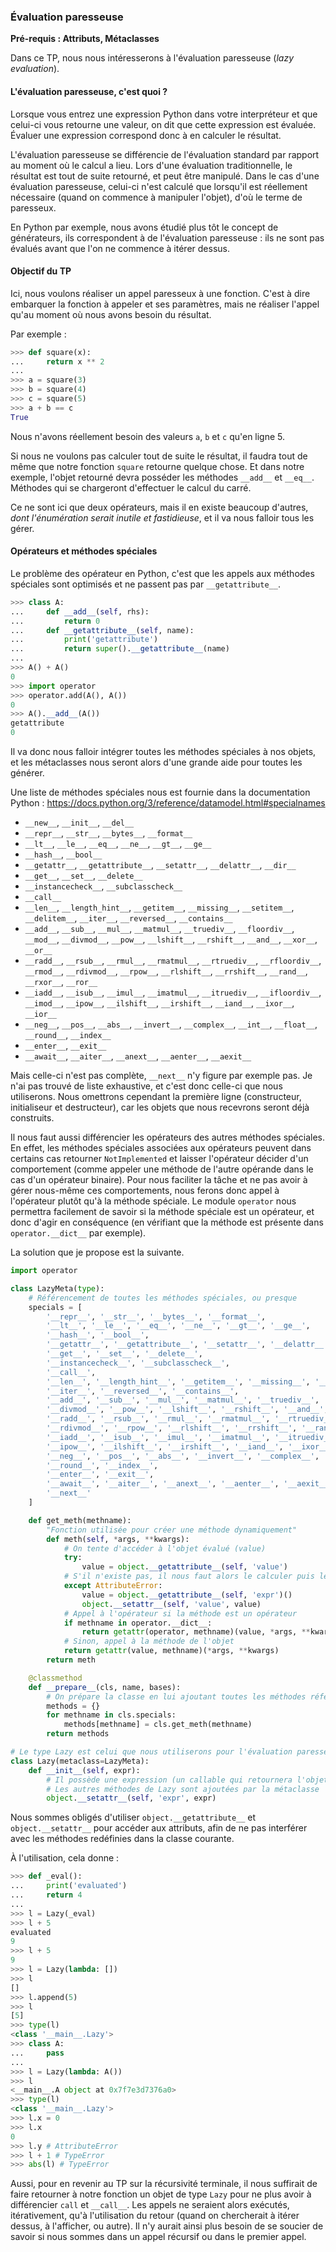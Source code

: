 ### Évaluation paresseuse

**Pré-requis : Attributs, Métaclasses**

Dans ce TP, nous nous intéresserons à l'évaluation paresseuse (*lazy evaluation*).

#### L'évaluation paresseuse, c'est quoi ?

Lorsque vous entrez une expression Python dans votre interpréteur et que celui-ci vous retourne une valeur, on dit que cette expression est évaluée. Évaluer une expression correspond donc à en calculer le résultat.

L'évaluation paresseuse se différencie de l'évaluation standard par rapport au moment où le calcul a lieu.
Lors d'une évaluation traditionnelle, le résultat est tout de suite retourné, et peut être manipulé.
Dans le cas d'une évaluation paresseuse, celui-ci n'est calculé que lorsqu'il est réellement nécessaire (quand on commence à manipuler l'objet), d'où le terme de paresseux.

En Python par exemple, nous avons étudié plus tôt le concept de générateurs, ils correspondent à de l'évaluation paresseuse : ils ne sont pas évalués avant que l'on ne commence à itérer dessus.

#### Objectif du TP

Ici, nous voulons réaliser un appel paresseux à une fonction. C'est à dire embarquer la fonction à appeler et ses paramètres, mais ne réaliser l'appel qu'au moment où nous avons besoin du résultat.

Par exemple :

```python
>>> def square(x):
...     return x ** 2
...
>>> a = square(3)
>>> b = square(4)
>>> c = square(5)
>>> a + b == c
True
```

Nous n'avons réellement besoin des valeurs `a`, `b` et `c` qu'en ligne 5.

Si nous ne voulons pas calculer tout de suite le résultat, il faudra tout de même que notre fonction `square` retourne quelque chose.
Et dans notre exemple, l'objet retourné devra posséder les méthodes `__add__` et `__eq__`. Méthodes qui se chargeront d'effectuer le calcul du carré.

Ce ne sont ici que deux opérateurs, mais il en existe beaucoup d'autres, *dont l'énumération serait inutile et fastidieuse*, et il va nous falloir tous les gérer.

#### Opérateurs et méthodes spéciales

Le problème des opérateur en Python, c'est que les appels aux méthodes spéciales sont optimisés et ne passent pas par `__getattribute__`.

```python
>>> class A:
...     def __add__(self, rhs):
...         return 0
...     def __getattribute__(self, name):
...         print('getattribute')
...         return super().__getattribute__(name)
...
>>> A() + A()
0
>>> import operator
>>> operator.add(A(), A())
0
>>> A().__add__(A())
getattribute
0
```

Il va donc nous falloir intégrer toutes les méthodes spéciales à nos objets, et les métaclasses nous seront alors d'une grande aide pour toutes les générer.

Une liste de méthodes spéciales nous est fournie dans la documentation Python : <https://docs.python.org/3/reference/datamodel.html#specialnames>

* `__new__`, `__init__`, `__del__`
* `__repr__`, `__str__`, `__bytes__`, `__format__`
* `__lt__`, `__le__`, `__eq__`, `__ne__`, `__gt__`, `__ge__`
* `__hash__`, `__bool__`
* `__getattr__`, `__getattribute__`, `__setattr__`, `__delattr__`, `__dir__`
* `__get__`, `__set__`, `__delete__`
* `__instancecheck__`, `__subclasscheck__`
* `__call__`
* `__len__`, `__length_hint__`, `__getitem__`, `__missing__`, `__setitem__`, `__delitem__`, `__iter__`, `__reversed__`, `__contains__`
* `__add__`, `__sub__`, `__mul__`, `__matmul__`, `__truediv__`, `__floordiv__`, `__mod__`, `__divmod__`, `__pow__`, `__lshift__`, `__rshift__`, `__and__`, `__xor__`, `__or__`
* `__radd__`, `__rsub__`, `__rmul__`, `__rmatmul__`, `__rtruediv__`, `__rfloordiv__`, `__rmod__`, `__rdivmod__`, `__rpow__`, `__rlshift__`, `__rrshift__`, `__rand__`, `__rxor__`, `__ror__`
* `__iadd__`, `__isub__`, `__imul__`, `__imatmul__`, `__itruediv__`, `__ifloordiv__`, `__imod__`, `__ipow__`, `__ilshift__`, `__irshift__`, `__iand__`, `__ixor__`, `__ior__`
* `__neg__`, `__pos__`, `__abs__`, `__invert__`, `__complex__`, `__int__`, `__float__`, `__round__`, `__index__`
* `__enter__`, `__exit__`
* `__await__`, `__aiter__`, `__anext__`, `__aenter__`, `__aexit__`

Mais celle-ci n'est pas complète, `__next__` n'y figure par exemple pas.
Je n'ai pas trouvé de liste exhaustive, et c'est donc celle-ci que nous utiliserons.
Nous omettrons cependant la première ligne (constructeur, initialiseur et destructeur), car les objets que nous recevrons seront déjà construits.

Il nous faut aussi différencier les opérateurs des autres méthodes spéciales.
En effet, les méthodes spéciales associées aux opérateurs peuvent dans certains cas retourner `NotImplemented` et laisser l'opérateur décider d'un comportement (comme appeler une méthode de l'autre opérande dans le cas d'un opérateur binaire).
Pour nous faciliter la tâche et ne pas avoir à gérer nous-même ces comportements, nous ferons donc appel à l'opérateur plutôt qu'à la méthode spéciale.
Le module `operator` nous permettra facilement de savoir si la méthode spéciale est un opérateur, et donc d'agir en conséquence (en vérifiant que la méthode est présente dans `operator.__dict__` par exemple).

La solution que je propose est la suivante.

```python
import operator

class LazyMeta(type):
    # Référencement de toutes les méthodes spéciales, ou presque
    specials = [
        '__repr__', '__str__', '__bytes__', '__format__',
        '__lt__', '__le__', '__eq__', '__ne__', '__gt__', '__ge__',
        '__hash__', '__bool__',
        '__getattr__', '__getattribute__', '__setattr__', '__delattr__', '__dir__',
        '__get__', '__set__', '__delete__',
        '__instancecheck__', '__subclasscheck__',
        '__call__',
        '__len__', '__length_hint__', '__getitem__', '__missing__', '__setitem__', '__delitem__',
        '__iter__', '__reversed__', '__contains__',
        '__add__', '__sub__', '__mul__', '__matmul__', '__truediv__', '__floordiv__', '__mod__',
        '__divmod__', '__pow__', '__lshift__', '__rshift__', '__and__', '__xor__', '__or__',
        '__radd__', '__rsub__', '__rmul__', '__rmatmul__', '__rtruediv__', '__rfloordiv__', '__rmod__',
        '__rdivmod__', '__rpow__', '__rlshift__', '__rrshift__', '__rand__', '__rxor__', '__ror__',
        '__iadd__', '__isub__', '__imul__', '__imatmul__', '__itruediv__', '__ifloordiv__', '__imod__',
        '__ipow__', '__ilshift__', '__irshift__', '__iand__', '__ixor__', '__ior__',
        '__neg__', '__pos__', '__abs__', '__invert__', '__complex__', '__int__', '__float__',
        '__round__', '__index__',
        '__enter__', '__exit__',
        '__await__', '__aiter__', '__anext__', '__aenter__', '__aexit__',
        '__next__'
    ]

    def get_meth(methname):
        "Fonction utilisée pour créer une méthode dynamiquement"
        def meth(self, *args, **kwargs):
            # On tente d'accéder à l'objet évalué (value)
            try:
                value = object.__getattribute__(self, 'value')
            # S'il n'existe pas, il nous faut alors le calculer puis le stocker
            except AttributeError:
                value = object.__getattribute__(self, 'expr')()
                object.__setattr__(self, 'value', value)
            # Appel à l'opérateur si la méthode est un opérateur
            if methname in operator.__dict__:
                return getattr(operator, methname)(value, *args, **kwargs)
            # Sinon, appel à la méthode de l'objet
            return getattr(value, methname)(*args, **kwargs)
        return meth

    @classmethod
    def __prepare__(cls, name, bases):
        # On prépare la classe en lui ajoutant toutes les méthodes référencées
        methods = {}
        for methname in cls.specials:
            methods[methname] = cls.get_meth(methname)
        return methods

# Le type Lazy est celui que nous utiliserons pour l'évaluation paresseuse
class Lazy(metaclass=LazyMeta):
    def __init__(self, expr):
        # Il possède une expression (un callable qui retournera l'objet évalué)
        # Les autres méthodes de Lazy sont ajoutées par la métaclasse
        object.__setattr__(self, 'expr', expr)
```

Nous sommes obligés d'utiliser `object.__getattribute__` et `object.__setattr__` pour accéder aux attributs, afin de ne pas interférer avec les méthodes redéfinies dans la classe courante.

À l'utilisation, cela donne :

```python
>>> def _eval():
...     print('evaluated')
...     return 4
...
>>> l = Lazy(_eval)
>>> l + 5
evaluated
9
>>> l + 5
9
>>> l = Lazy(lambda: [])
>>> l
[]
>>> l.append(5)
>>> l
[5]
>>> type(l)
<class '__main__.Lazy'>
>>> class A:
...     pass
...
>>> l = Lazy(lambda: A())
>>> l
<__main__.A object at 0x7f7e3d7376a0>
>>> type(l)
<class '__main__.Lazy'>
>>> l.x = 0
>>> l.x
0
>>> l.y # AttributeError
>>> l + 1 # TypeError
>>> abs(l) # TypeError
```

Aussi, pour en revenir au TP sur la récursivité terminale, il nous suffirait de faire retourner à notre fonction un objet de type `Lazy` pour ne plus avoir à différencier `call` et `__call__`.
Les appels ne seraient alors exécutés, itérativement, qu'à l'utilisation du retour (quand on chercherait à itérer dessus, à l'afficher, ou autre).
Il n'y aurait ainsi plus besoin de se soucier de savoir si nous sommes dans un appel récursif ou dans le premier appel.

